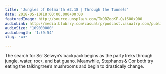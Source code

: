 ```yaml
---
title: 'Jungles of Kelmarth #2.18 | Through the Tunnels'
date: 2018-05-10T18:00:00.000+00:00
featuredImage: http://source.unsplash.com/TkOBZooKF-Q/1600x900
audioLink: http://media.blubrry.com/casualrp/podcast.casualrp.com/public/Chapter%202%20Ep.%2018%20_%20Through%20the%20Tunnels.mp3
audioSize: "109000000"
audioLength: '1:59:54'
slug: "43"

---
```

The search for Ser Selwyn’s backpack begins as the party treks through jungle, water, rock, and bat guano. Meanwhile, Stephanos & Cor both try eating the talking tree’s mushrooms and begin to drastically change.